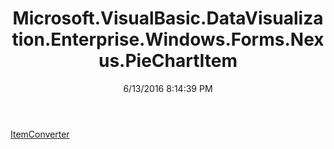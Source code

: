 ﻿---
title: Microsoft.VisualBasic.DataVisualization.Enterprise.Windows.Forms.Nexus.PieChartItem
date: 6/13/2016 8:14:39 PM
---

[ItemConverter](T-Microsoft.VisualBasic.DataVisualization.Enterprise.Windows.Forms.Nexus.PieChartItem.ItemConverter.html)
